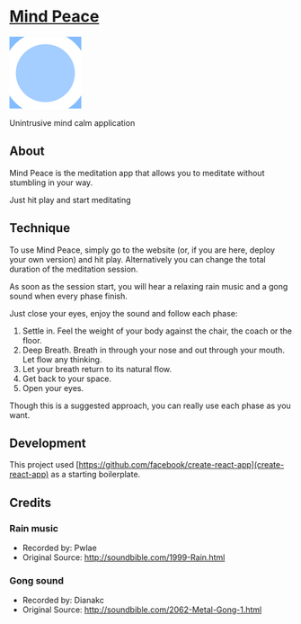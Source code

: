 # [Mind Peace](https://mindpeace.now.sh)

![Mind Peace Logo](/Assets/logo@128.png)

Unintrusive mind calm application

## About

Mind Peace is the meditation app that allows you to meditate without stumbling in your way.

Just hit play and start meditating


## Technique

To use Mind Peace, simply go to the website (or, if you are here, deploy your own version) and hit play. Alternatively you can change the total duration of the meditation session.

As soon as the session start, you will hear a relaxing rain music and a gong sound when every phase finish.

Just close your eyes, enjoy the sound and follow each phase:

1. Settle in. Feel the weight of your body against the chair, the coach or the floor.
2. Deep Breath. Breath in through your nose and out through your mouth. Let flow any thinking.
3. Let your breath return to its natural flow. 
4. Get back to your space.
5. Open your eyes.


Though this is a suggested approach, you can really use each phase as you want.

## Development

This project used [https://github.com/facebook/create-react-app](create-react-app) as a starting boilerplate.

## Credits

### Rain music
* Recorded by: Pwlae
* Original Source: http://soundbible.com/1999-Rain.html

### Gong sound
* Recorded by: Dianakc 
* Original Source: http://soundbible.com/2062-Metal-Gong-1.html
